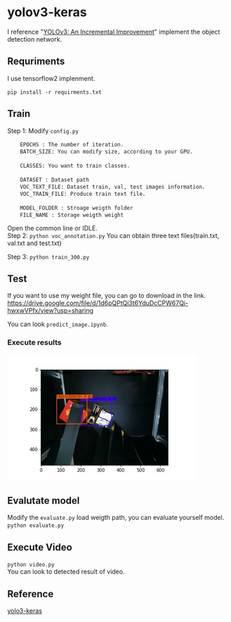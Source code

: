 # yolov3-keras

I reference "[YOLOv3: An Incremental Improvement](https://arxiv.org/abs/1804.02767)" implement the object detection network.  


## Requriments
I use tensorflow2 implenment.
```
pip install -r requirments.txt
```

## Train
Step 1: Modify `config.py`  
```
    EPOCHS : The number of iteration. 
    BATCH_SIZE: You can modify size, according to your GPU.

    CLASSES: You want to train classes.
    
    DATASET : Dataset path
    VOC_TEXT_FILE: Dataset train, val, test images information.
    VOC_TRAIN_FILE: Produce train text file.

    MODEL_FOLDER : Stroage weigth folder
    FILE_NAME : Storage weigth weight
```
Open the common line or IDLE.  
Step 2: `python voc_annotation.py`
You can obtain three text files(train.txt, val.txt and test.txt)  
  
Step 3: `python train_300.py`  

## Test

If you want to use my weight file, you can go to download in the link.  
https://drive.google.com/file/d/1d6pQPtQi3t6YduDcCPW67Qi-hwxwVPfx/view?usp=sharing  

You can look `predict_image.ipynb`.  

### Execute results
![image01](./image/06694_result.jpg)

## Evalutate model
Modify the `evaluate.py` load weigth path, you can evaluate yourself model.   
`python evaluate.py`  

## Execute Video

`python video.py`  
You can look to detected result of video.

## Reference
[yolo3-keras](https://github.com/bubbliiiing/yolo3-keras)  
